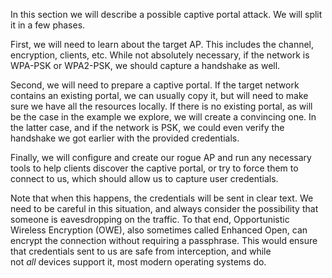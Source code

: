 

In this section we will describe a possible captive portal attack. We will split it in a few phases.

First, we will need to learn about the target AP. This includes the channel, encryption, clients, etc. While not absolutely necessary, if the network is WPA-PSK or WPA2-PSK, we should capture a handshake as well.

Second, we will need to prepare a captive portal. If the target network contains an existing portal, we can usually copy it, but will need to make sure we have all the resources locally. If there is no existing portal, as will be the case in the example we explore, we will create a convincing one. In the latter case, and if the network is PSK, we could even verify the handshake we got earlier with the provided credentials.

Finally, we will configure and create our rogue AP and run any necessary tools to help clients discover the captive portal, or try to force them to connect to us, which should allow us to capture user credentials.

Note that when this happens, the credentials will be sent in clear text. We need to be careful in this situation, and always consider the possibility that someone is eavesdropping on the traffic. To that end, Opportunistic Wireless Encryption (OWE), also sometimes called Enhanced Open, can encrypt the connection without requiring a passphrase. This would ensure that credentials sent to us are safe from interception, and while not _all_ devices support it, most modern operating systems do.